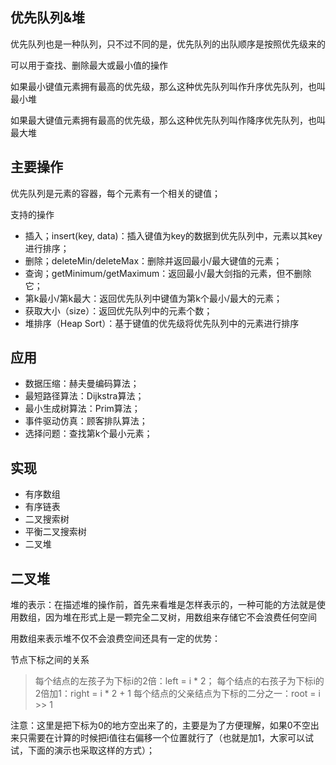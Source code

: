 ## 优先队列&堆

优先队列也是一种队列，只不过不同的是，优先队列的出队顺序是按照优先级来的

可以用于查找、删除最大或最小值的操作

如果最小键值元素拥有最高的优先级，那么这种优先队列叫作升序优先队列，也叫最小堆

如果最大键值元素拥有最高的优先级，那么这种优先队列叫作降序优先队列，也叫最大堆


## 主要操作

优先队列是元素的容器，每个元素有一个相关的键值；

支持的操作

- 插入；insert(key, data)：插入键值为key的数据到优先队列中，元素以其key进行排序；
- 删除；deleteMin/deleteMax：删除并返回最小/最大键值的元素；
- 查询；getMinimum/getMaximum：返回最小/最大剑指的元素，但不删除它；
- 第k最小/第k最大：返回优先队列中键值为第k个最小/最大的元素；
- 获取大小（size）：返回优先队列中的元素个数；
- 堆排序（Heap Sort）：基于键值的优先级将优先队列中的元素进行排序

## 应用

- 数据压缩：赫夫曼编码算法；
- 最短路径算法：Dijkstra算法；
- 最小生成树算法：Prim算法；
- 事件驱动仿真：顾客排队算法；
- 选择问题：查找第k个最小元素；

## 实现

- 有序数组
- 有序链表
- 二叉搜索树
- 平衡二叉搜索树
- 二叉堆

## 二叉堆

堆的表示：在描述堆的操作前，首先来看堆是怎样表示的，一种可能的方法就是使用数组，因为堆在形式上是一颗完全二叉树，用数组来存储它不会浪费任何空间

用数组来表示堆不仅不会浪费空间还具有一定的优势：

节点下标之间的关系

  > 每个结点的左孩子为下标i的2倍：left = i * 2；
  > 每个结点的右孩子为下标i的2倍加1：right = i * 2 + 1
  > 每个结点的父亲结点为下标的二分之一：root = i >> 1

注意：这里是把下标为0的地方空出来了的，主要是为了方便理解，如果0不空出来只需要在计算的时候把i值往右偏移一个位置就行了（也就是加1，大家可以试试，下面的演示也采取这样的方式）；
